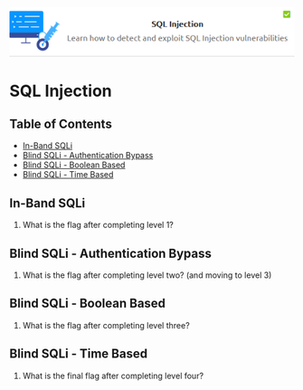 <p align="center">
   <img src="https://github.com/Kevinovitz/TryHackMe_Writeups/blob/main/sql_injection/SQLI_Cover.png" alt="SQL Injection Cover">
</p>

# SQL Injection

## Table of Contents

- [In-Band SQLi](#in-band-sqli)
- [Blind SQLi - Authentication Bypass](#blind-sqli---authentication-bypass)
- [Blind SQLi - Boolean Based](#blind-sqli---boolean-based)
- [Blind SQLi - Time Based](#blind-sqli---time-Based)

## In-Band SQLi

1. What is the flag after completing level 1?

## Blind SQLi - Authentication Bypass

1. What is the flag after completing level two? (and moving to level 3)

## Blind SQLi - Boolean Based

1. What is the flag after completing level three?

## Blind SQLi - Time Based

1. What is the final flag after completing level four?
